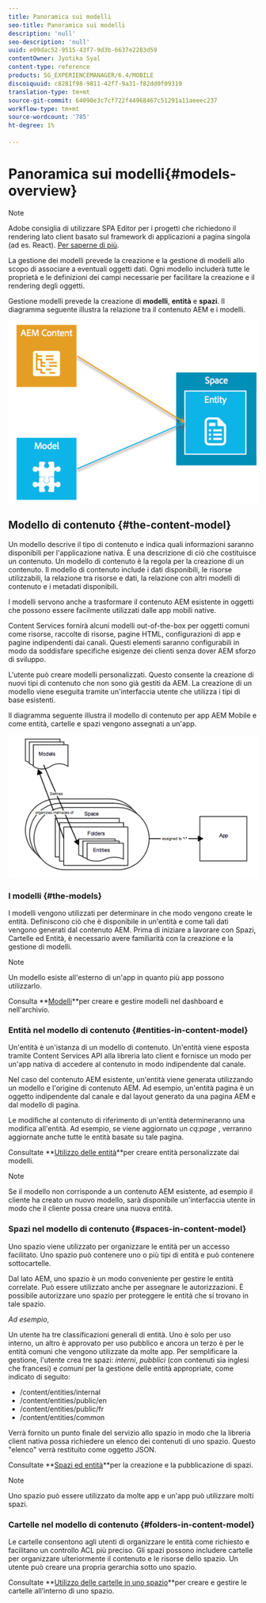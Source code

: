 ```yaml
---
title: Panoramica sui modelli
seo-title: Panoramica sui modelli
description: 'null'
seo-description: 'null'
uuid: e09dac52-9515-43f7-9d3b-6637e2283d59
contentOwner: Jyotika Syal
content-type: reference
products: SG_EXPERIENCEMANAGER/6.4/MOBILE
discoiquuid: c8281f98-9811-42f7-9a31-f82dd0f09319
translation-type: tm+mt
source-git-commit: 64090e3c7cf722f44968467c51291a11aeeec237
workflow-type: tm+mt
source-wordcount: '785'
ht-degree: 1%

---
```



# Panoramica sui modelli{#models-overview}

>[!NOTE]
>
> Adobe consiglia di utilizzare SPA Editor per i progetti che richiedono il rendering lato client basato sul framework di applicazioni a pagina singola (ad es. React). [Per saperne di più](/help/sites-developing/spa-overview.md).

La gestione dei modelli prevede la creazione e la gestione di modelli allo scopo di associare a eventuali oggetti dati. Ogni modello includerà tutte le proprietà e le definizioni dei campi necessarie per facilitare la creazione e il rendering degli oggetti.

Gestione modelli prevede la creazione di **modelli**, **entità** e **spazi**. Il diagramma seguente illustra la relazione tra il contenuto AEM e i modelli.

![chlimage_1-81](assets/chlimage_1-81.png)

## Modello di contenuto {#the-content-model}

Un modello descrive il tipo di contenuto e indica quali informazioni saranno disponibili per l&#39;applicazione nativa. È una descrizione di ciò che costituisce un contenuto. Un modello di contenuto è la regola per la creazione di un contenuto. Il modello di contenuto include i dati disponibili, le risorse utilizzabili, la relazione tra risorse e dati, la relazione con altri modelli di contenuto e i metadati disponibili.

I modelli servono anche a trasformare il contenuto AEM esistente in oggetti che possono essere facilmente utilizzati dalle app mobili native.

Content Services fornirà alcuni modelli out-of-the-box per oggetti comuni come risorse, raccolte di risorse, pagine HTML, configurazioni di app e pagine indipendenti dai canali. Questi elementi saranno configurabili in modo da soddisfare specifiche esigenze dei clienti senza dover AEM sforzo di sviluppo.

L&#39;utente può creare modelli personalizzati. Questo consente la creazione di nuovi tipi di contenuto che non sono già gestiti da AEM. La creazione di un modello viene eseguita tramite un&#39;interfaccia utente che utilizza i tipi di base esistenti.

Il diagramma seguente illustra il modello di contenuto per  app AEM Mobile e come entità, cartelle e spazi vengono assegnati a un&#39;app.

![chlimage_1-82](assets/chlimage_1-82.png)

### I modelli {#the-models}

I modelli vengono utilizzati per determinare in che modo vengono create le entità. Definiscono ciò che è disponibile in un&#39;entità e come tali dati vengono generati dal contenuto AEM. Prima di iniziare a lavorare con Spazi, Cartelle ed Entità, è necessario avere familiarità con la creazione e la gestione di modelli.

>[!NOTE]
>
>Un modello esiste all&#39;esterno di un&#39;app in quanto più app possono utilizzarlo.


Consulta **[Modelli](/help/mobile/administer-mobile-apps.md)**per creare e gestire modelli nel dashboard e nell&#39;archivio.

### Entità nel modello di contenuto {#entities-in-content-model}

Un&#39;entità è un&#39;istanza di un modello di contenuto. Un&#39;entità viene esposta tramite Content Services API alla libreria lato client e fornisce un modo per un&#39;app nativa di accedere al contenuto in modo indipendente dal canale.

Nel caso del contenuto AEM esistente, un&#39;entità viene generata utilizzando un modello e l&#39;origine di contenuto AEM. Ad esempio, un&#39;entità pagina è un oggetto indipendente dal canale e dal layout generato da una pagina AEM e dal modello di pagina.

Le modifiche al contenuto di riferimento di un&#39;entità determineranno una modifica all&#39;entità. Ad esempio, se viene aggiornato un *cq:page* , verranno aggiornate anche tutte le entità basate su tale pagina.

Consultate **[Utilizzo delle entità](/help/mobile/spaces-and-entities.md)**per creare entità personalizzate dai modelli.

>[!NOTE]
>
>Se il modello non corrisponde a un contenuto AEM esistente, ad esempio il cliente ha creato un nuovo modello, sarà disponibile un&#39;interfaccia utente in modo che il cliente possa creare una nuova entità.


### Spazi nel modello di contenuto {#spaces-in-content-model}

Uno spazio viene utilizzato per organizzare le entità per un accesso facilitato. Uno spazio può contenere uno o più tipi di entità e può contenere sottocartelle.

Dal lato AEM, uno spazio è un modo conveniente per gestire le entità correlate. Può essere utilizzato anche per assegnare le autorizzazioni. È possibile autorizzare uno spazio per proteggere le entità che si trovano in tale spazio.

*Ad esempio*,

Un utente ha tre classificazioni generali di entità. Uno è solo per uso interno, un altro è approvato per uso pubblico e ancora un terzo è per le entità comuni che vengono utilizzate da molte app. Per semplificare la gestione, l&#39;utente crea tre spazi: *interni*, *pubblici* (con contenuti sia inglesi che francesi) e *comuni* per la gestione delle entità appropriate, come indicato di seguito:

* /content/entities/internal
* /content/entities/public/en
* /content/entities/public/fr
* /content/entities/common

Verrà fornito un punto finale del servizio allo spazio in modo che la libreria client nativa possa richiedere un elenco dei contenuti di uno spazio. Questo &quot;elenco&quot; verrà restituito come oggetto JSON.

Consultate **[Spazi ed entità](/help/mobile/spaces-and-entities.md)**per la creazione e la pubblicazione di spazi.

>[!NOTE]
>
>Uno spazio può essere utilizzato da molte app e un&#39;app può utilizzare molti spazi.

### Cartelle nel modello di contenuto {#folders-in-content-model}

Le cartelle consentono agli utenti di organizzare le entità come richiesto e facilitano un controllo ACL più preciso. Gli spazi possono includere cartelle per organizzare ulteriormente il contenuto e le risorse dello spazio. Un utente può creare una propria gerarchia sotto uno spazio.

Consultate **[Utilizzo delle cartelle in uno spazio](/help/mobile/spaces-and-entities.md)**per creare e gestire le cartelle all’interno di uno spazio.

